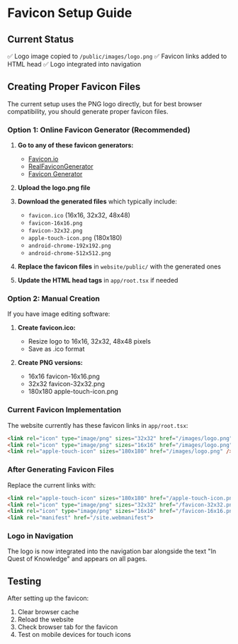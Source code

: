 # Favicon Setup Guide

## Current Status
✅ Logo image copied to `/public/images/logo.png`
✅ Favicon links added to HTML head
✅ Logo integrated into navigation

## Creating Proper Favicon Files

The current setup uses the PNG logo directly, but for best browser compatibility, you should generate proper favicon files.

### Option 1: Online Favicon Generator (Recommended)

1. **Go to any of these favicon generators:**
   - [Favicon.io](https://favicon.io/favicon-converter/)
   - [RealFaviconGenerator](https://realfavicongenerator.net/)
   - [Favicon Generator](https://www.favicon-generator.org/)

2. **Upload the logo.png file**

3. **Download the generated files** which typically include:
   - `favicon.ico` (16x16, 32x32, 48x48)
   - `favicon-16x16.png`
   - `favicon-32x32.png`
   - `apple-touch-icon.png` (180x180)
   - `android-chrome-192x192.png`
   - `android-chrome-512x512.png`

4. **Replace the favicon files** in `website/public/` with the generated ones

5. **Update the HTML head tags** in `app/root.tsx` if needed

### Option 2: Manual Creation

If you have image editing software:

1. **Create favicon.ico:**
   - Resize logo to 16x16, 32x32, 48x48 pixels
   - Save as .ico format

2. **Create PNG versions:**
   - 16x16 favicon-16x16.png
   - 32x32 favicon-32x32.png
   - 180x180 apple-touch-icon.png

### Current Favicon Implementation

The website currently has these favicon links in `app/root.tsx`:

```html
<link rel="icon" type="image/png" sizes="32x32" href="/images/logo.png" />
<link rel="icon" type="image/png" sizes="16x16" href="/images/logo.png" />
<link rel="apple-touch-icon" sizes="180x180" href="/images/logo.png" />
```

### After Generating Favicon Files

Replace the current links with:

```html
<link rel="apple-touch-icon" sizes="180x180" href="/apple-touch-icon.png">
<link rel="icon" type="image/png" sizes="32x32" href="/favicon-32x32.png">
<link rel="icon" type="image/png" sizes="16x16" href="/favicon-16x16.png">
<link rel="manifest" href="/site.webmanifest">
```

### Logo in Navigation

The logo is now integrated into the navigation bar alongside the text "In Quest of Knowledge" and appears on all pages.

## Testing

After setting up the favicon:
1. Clear browser cache
2. Reload the website
3. Check browser tab for the favicon
4. Test on mobile devices for touch icons
